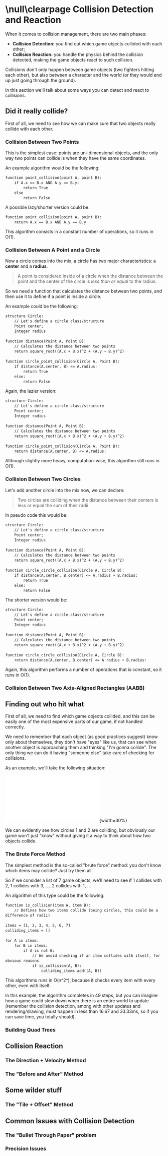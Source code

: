 \null\clearpage
Collision Detection and Reaction
=================================

When it comes to collision management, there are two main phases:

- **Collision Detection:** you find out which game objects collided with each other;
- **Collision Reaction:** you handle the physics behind the collision detected, making the game objects react to such collision.

Collisions don't only happen between game objects (two fighters hitting each other), but also between a character and the world (or they would end up just going through the ground).

In this section we'll talk about some ways you can detect and react to collisions.

Did it really collide?
-----------------------

First of all, we need to see how we can make sure that two objects really collide with each other.

### Collision Between Two Points

This is the simplest case: points are uni-dimensional objects, and the only way two points can collide is when they have the same coordinates.

An example algorithm would be the following:

~~~~
function point_collision(point A, point B):
    if A.x == B.x AND A.y == B.y:
        return True
    else
        return False
~~~~

A possible lazy/shorter version could be:

~~~~
function point_collision(point A, point B):
    return A.x == B.x AND A.y == B.y
~~~~

This algorithm consists in a constant number of operations, so it runs in O(1).

### Collision Between A Point and a Circle

Now a circle comes into the mix, a circle has two major characteristics: a **center** and a **radius**.

> A point is considered inside of a circle when the distance between the point and the center of the circle is *less than or equal* to the radius.

So we need a function that calculates the distance between two points, and then use it to define if a point is inside a circle.

An example could be the following:

~~~~
structure Circle:
    // Let's define a circle class/structure
    Point center;
    Integer radius

function distance(Point A, Point B):
    // Calculates the distance between two points
    return square_root((A.x + B.x)^2 + (A.y + B.y)^2)

function circle_point_collision(Circle A, Point B):
    if distance(A.center, B) <= A.radius:
        return True
    else:
        return False
~~~~

Again, the lazier version:

~~~~
structure Circle:
    // Let's define a circle class/structure
    Point center;
    Integer radius

function distance(Point A, Point B):
    // Calculates the distance between two points
    return square_root((A.x + B.x)^2 + (A.y + B.y)^2)

function circle_point_collision(Circle A, Point B):
    return distance(A.center, B) <= A.radius:
~~~~

Although slightly more heavy, computation-wise, this algorithm still runs in O(1).

### Collision Between Two Circles

Let's add another circle into the mix now, we can declare:

> Two circles are colliding when the distance between their centers is less or equal the sum of their radii

In pseudo code this would be:

~~~~
structure Circle:
    // Let's define a circle class/structure
    Point center;
    Integer radius

function distance(Point A, Point B):
    // Calculates the distance between two points
    return square_root((A.x + B.x)^2 + (A.y + B.y)^2)

function circle_circle_collision(Circle A, Circle B):
    if distance(A.center, B.center) <= A.radius + B.radius:
        return True
    else:
        return False
~~~~

The shorter version would be:

~~~~
structure Circle:
    // Let's define a circle class/structure
    Point center;
    Integer radius

function distance(Point A, Point B):
    // Calculates the distance between two points
    return square_root((A.x + B.x)^2 + (A.y + B.y)^2)

function circle_circle_collision(Circle A, Circle B):
    return distance(A.center, B.center) <= A.radius + B.radius:
~~~~

Again, this algorithm performs a number of operations that is constant, so it runs in O(1).


### Collision Between Two Axis-Aligned Rectangles (AABB)

<!-- TODO: Aka Axis-Aligned Bounding Box method -->

Finding out who hit what
------------------------

First of all, we need to find which game objects collided, and this can be easily one of the most expensive parts of our game, if not handled correctly.

We need to remember that each object (as good practices suggest) know only about themselves, they don't have "eyes" like us, that can see when another object is approaching them and thinking "I'm gonna collide". The only thing we can do it having "someone else" take care of checking for collisions.

As an example, we'll take the following situation:

![Example for collision detection](./images/collision_detection/collision_example.pdf){width=30%}

We can evidently see how circles 1 and 2 are colliding, but obviously our game won't just "know" without giving it a way to think about how two objects collide.

### The Brute Force Method

The simplest method is the so-called "brute force" method: you don't know which items may collide? Just try them all.

So if we consider a list of 7 game objects, we'll need to see if 1 collides with 2, 1 collides with 3, ..., 2 collides with 1, ...

An algorithm of this type could be the following:

~~~~
function is_collision(item A, item B):
    // Defines how two items collide (being circles, this could be a difference of radii)

items = [1, 2, 3, 4, 5, 6, 7]
colliding_items = []

for A in items:
    for B in items:
        if A is not B:
            // We avoid checking if an item collides with itself, for obvious reasons
            if is_collision(A, B):
                colliding_items.add((A, B))
~~~~

This algorithms runs in O(n^2^), because it checks every item with every other, even with itself.

In this example, the algorithm completes in 49 steps, but you can imagine how a game could slow down when there is an entire world to update (remember the collision detection, among with other updates and rendering/drawing, must happen in less than 16.67 and 33.33ms, so if you can save time, you totally should).

### Building Quad Trees

<!-- TODO: Easier on the CPU but harder to implement, every frame you build a quad tree
and use that to check on collisions -->

Collision Reaction
--------------------

### The Direction + Velocity Method
<!-- TODO: A-la mario 1, you get inside a block, and react according to where the character is going-->

### The "Before and After" Method
<!-- TODO: Snapshot before and after updating, react accordingly, allows for more advanced stuff -->

Some wilder stuff
-------------------

### The "Tile + Offset" Method
<!-- TODO: Useful for games like pacman, check the direction where you are going using the offset, if the next cell is a wall, react -->

Common Issues with Collision Detection
----------------------------------------

### The "Bullet Through Paper" problem

<!-- TODO: How a really small object at fast speeds can go through a thin wall without
the collision detection algorithm realizing it -->

### Precision Issues

<!-- TODO: Sometimes when sub-pixel precision is involved, there might be instances where the character stays "floating" for a single frame, giving a "spazzy" animation -->
